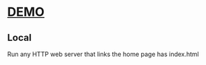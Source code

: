 # [DEMO](https://lotusotho.github.io/Trabajo3T-LM-1DAW/)

## Local
Run any HTTP web server that links the home page has index.html
